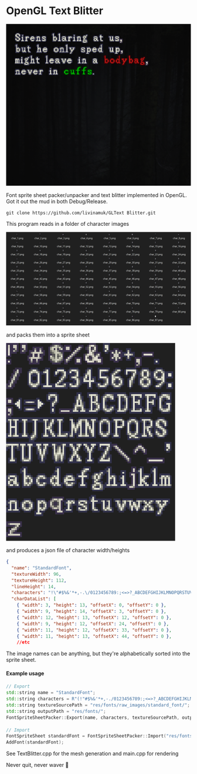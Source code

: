 ﻿# OpenGL Text Blitter

<img src="Image1.png" alt="Description" width="876" style="border:0px solid #000;">


Font sprite sheet packer/unpacker and text blitter implemented in OpenGL. Got it out the mud in both Debug/Release.

```
git clone https://github.com/livinamuk/GLText Blitter.git
```

This program reads in a folder of character images

![Image2](Image2.png)

and packs them into a sprite sheet

<img src="Image3.png" alt="Description" width="461" style="border:0px solid #000;">

and produces a json file of character width/heights

```json
{
  "name": "StandardFont",
  "textureWidth": 96,
  "textureHeight": 112,
  "lineHeight": 14,
  "characters": "!\"#$%&'*+,-.\/0123456789:;<=>?_ABCDEFGHIJKLMNOPQRSTUVWXYZ\\^_`abcdefghijklmnopqrstuvwxyz ",
  "charDataList": [
    { "width": 3, "height": 13, "offsetX": 0, "offsetY": 0 },
    { "width": 9, "height": 14, "offsetX": 3, "offsetY": 0 },
    { "width": 12, "height": 13, "offsetX": 12, "offsetY": 0 },
    { "width": 9, "height": 12, "offsetX": 24, "offsetY": 0 },
    { "width": 11, "height": 12, "offsetX": 33, "offsetY": 0 },
    { "width": 11, "height": 13, "offsetX": 44, "offsetY": 0 },
    //etc
```

The image names can be anything, but they're alphabetically sorted into the sprite sheet. 

#### Example usage ####

```cpp
// Export
std::string name = "StandardFont";
std::string characters = R"(!"#$%&'*+,-./0123456789:;<=>?_ABCDEFGHIJKLMNOPQRSTUVWXYZ\^_`abcdefghijklmnopqrstuvwxyz )";
std::string textureSourcePath = "res/fonts/raw_images/standard_font/";
std::string outputPath = "res/fonts/";
FontSpriteSheetPacker::Export(name, characters, textureSourcePath, outputPath);

// Import
FontSpriteSheet standardFont = FontSpriteSheetPacker::Import("res/fonts/StandardFont.json");
AddFont(standardFont);
```

See TextBlitter.cpp for the mesh generation and main.cpp for rendering

Never quit, never waver 🌹
